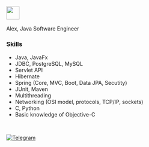 <h3><img src="https://user-images.githubusercontent.com/72043323/139587666-1123b5e0-b859-44e2-a0fe-4c3f33f6e986.gif" width="35" height="35"/></h3>

Alex, Java Software Engineer <br>

### Skills

- Java, JavaFx
- JDBC, PostgreSQL, MySQL
- Servlet API
- Hibernate
- Spring (Core, MVC, Boot, Data JPA, Secutity)
- JUnit, Maven
- Multithreading
- Networking (OSI model, protocols, TCP/IP, sockets)
- C, Python
- Basic knowledge of Objective-C

<br>

[![Telegram](https://img.shields.io/badge/Telegram-blue.svg?style=flat-square&logo=telegram)](https://t.me/uzing_s)
